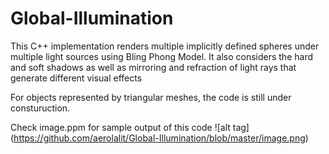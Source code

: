 # Global-Illumination
This C++ implementation renders multiple implicitly defined spheres under multiple light sources using Bling Phong Model. It also considers the hard and soft shadows as well as  mirroring and refraction of light rays that generate different visual effects

For objects represented by triangular meshes, the code is still under consturuction.

Check image.ppm for sample output of this code
![alt tag] (https://github.com/aerolalit/Global-Illumination/blob/master/image.png)

